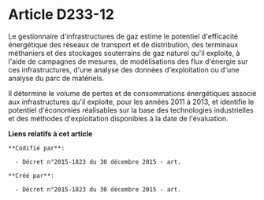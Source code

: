 # Article D233-12

Le gestionnaire d'infrastructures de gaz estime le potentiel d'efficacité énergétique des réseaux de transport et de
distribution, des terminaux méthaniers et des stockages souterrains de gaz naturel qu'il exploite, à l'aide de campagnes de
mesures, de modélisations des flux d'énergie sur ces infrastructures, d'une analyse des données d'exploitation ou d'une
analyse du parc de matériels.

Il détermine le volume de pertes et de consommations énergétiques associé aux infrastructures qu'il exploite, pour les années
2011 à 2013, et identifie le potentiel d'économies réalisables sur la base des technologies industrielles et des méthodes
d'exploitation disponibles à la date de l'évaluation.

**Liens relatifs à cet article**

	**Codifié par**:

	  - Décret n°2015-1823 du 30 décembre 2015 - art.

	**Créé par**:

	  - Décret n°2015-1823 du 30 décembre 2015 - art.
